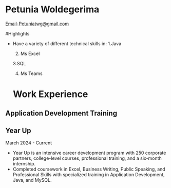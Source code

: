 Petunia Woldegerima
=================
Email-Petuniatwg@gmail.com

#Highlights
* Have a variety of different technical skills in:
  1.Java
  
  2. Ms Excel
  
  3.SQL
  
  4. Ms Teams
  
  # Work Experience

## Application Development Training
Year Up
-------
March 2024 - Current
* Year Up is an intensive career development program with 250 corporate partners, college-level courses, professional training, and a six-month internship.
* Completed coursework in Excel, Business Writing, Public Speaking, and Professional Skills with specialized training in Application Development, Java, and MySQL.
